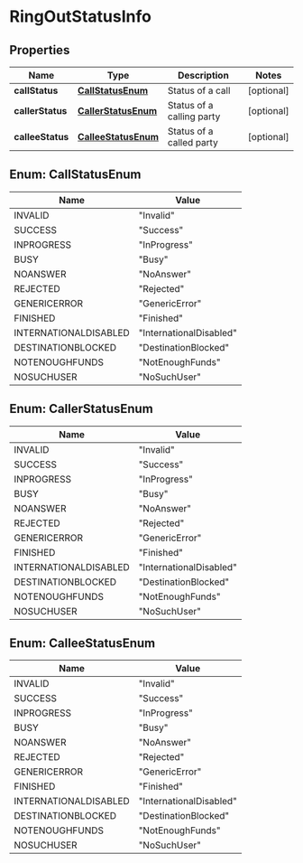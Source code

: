 
# RingOutStatusInfo

## Properties
Name | Type | Description | Notes
------------ | ------------- | ------------- | -------------
**callStatus** | [**CallStatusEnum**](#CallStatusEnum) | Status of a call |  [optional]
**callerStatus** | [**CallerStatusEnum**](#CallerStatusEnum) | Status of a calling party |  [optional]
**calleeStatus** | [**CalleeStatusEnum**](#CalleeStatusEnum) | Status of a called party |  [optional]


<a name="CallStatusEnum"></a>
## Enum: CallStatusEnum
Name | Value
---- | -----
INVALID | &quot;Invalid&quot;
SUCCESS | &quot;Success&quot;
INPROGRESS | &quot;InProgress&quot;
BUSY | &quot;Busy&quot;
NOANSWER | &quot;NoAnswer&quot;
REJECTED | &quot;Rejected&quot;
GENERICERROR | &quot;GenericError&quot;
FINISHED | &quot;Finished&quot;
INTERNATIONALDISABLED | &quot;InternationalDisabled&quot;
DESTINATIONBLOCKED | &quot;DestinationBlocked&quot;
NOTENOUGHFUNDS | &quot;NotEnoughFunds&quot;
NOSUCHUSER | &quot;NoSuchUser&quot;


<a name="CallerStatusEnum"></a>
## Enum: CallerStatusEnum
Name | Value
---- | -----
INVALID | &quot;Invalid&quot;
SUCCESS | &quot;Success&quot;
INPROGRESS | &quot;InProgress&quot;
BUSY | &quot;Busy&quot;
NOANSWER | &quot;NoAnswer&quot;
REJECTED | &quot;Rejected&quot;
GENERICERROR | &quot;GenericError&quot;
FINISHED | &quot;Finished&quot;
INTERNATIONALDISABLED | &quot;InternationalDisabled&quot;
DESTINATIONBLOCKED | &quot;DestinationBlocked&quot;
NOTENOUGHFUNDS | &quot;NotEnoughFunds&quot;
NOSUCHUSER | &quot;NoSuchUser&quot;


<a name="CalleeStatusEnum"></a>
## Enum: CalleeStatusEnum
Name | Value
---- | -----
INVALID | &quot;Invalid&quot;
SUCCESS | &quot;Success&quot;
INPROGRESS | &quot;InProgress&quot;
BUSY | &quot;Busy&quot;
NOANSWER | &quot;NoAnswer&quot;
REJECTED | &quot;Rejected&quot;
GENERICERROR | &quot;GenericError&quot;
FINISHED | &quot;Finished&quot;
INTERNATIONALDISABLED | &quot;InternationalDisabled&quot;
DESTINATIONBLOCKED | &quot;DestinationBlocked&quot;
NOTENOUGHFUNDS | &quot;NotEnoughFunds&quot;
NOSUCHUSER | &quot;NoSuchUser&quot;



